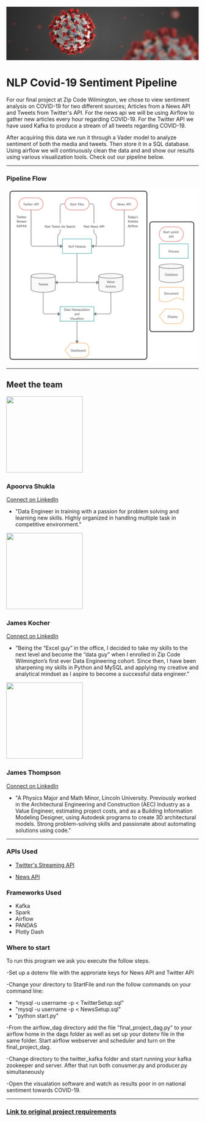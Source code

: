 ![Covid-19 Photo](Images/covid.jpg) 


# NLP Covid-19 Sentiment Pipeline

For our final project at Zip Code Wilmington, we chose to view sentiment analysis on COVID-19 for two different sources; Articles from a News API and Tweets from Twitter's API. For the news api we will be using Airflow to gather new articles every hour regarding COVID-19. For the Twitter API we have used Kafka to produce a stream of all tweets regarding COVID-19. 

After acquiring this data we run it through a Vader model to analyze sentiment of both the media and tweets. Then store it in a SQL database. Using airflow we will continuously clean the data and and show our results using various visualization tools. Check out our pipeline below.  

---
### Pipeline Flow

![Pipeline](Images/Pipeline.png) 

---
## Meet the team
<img src="https://media-exp1.licdn.com/dms/image/C4E03AQFESVQ3DKIHWQ/profile-displayphoto-shrink_800_800/0?e=1595462400&v=beta&t=ZhHCfbEPocPARlfD5Xcaom6M-n38_XK2WCL-04qzcqo" width="200" height="200" />  
  
### Apoorva Shukla  
[Connect on LinkedIn](https://www.linkedin.com/in/apoorva-shukla-mishra/) 
 
  - "Data Engineer in training with a passion for problem solving and learning new skills. Highly organized in handling multiple task in competitive environment."  
 
    
    
<img src="https://media-exp1.licdn.com/dms/image/C5603AQGQUNV-xCeUHQ/profile-displayphoto-shrink_800_800/0?e=1595462400&v=beta&t=0OwjJGPrYna9Jv-nZ-AJhTUjt2RSNhb2zu6ZHrA4-iQ" width="200" height="200" />  
  
### James Kocher  
[Connect on LinkedIn](https://www.linkedin.com/in/james-kocher/)

  - "Being the “Excel guy” in the office, I decided to take my skills to the next level and become the “data guy” when I enrolled in Zip Code Wilmington’s first ever Data Engineering cohort. Since then, I have been sharpening my skills in Python and MySQL and applying my creative and analytical mindset as I aspire to become a successful data engineer."  



  <img src="https://media-exp1.licdn.com/dms/image/C4E03AQEOXCT1XIU8CQ/profile-displayphoto-shrink_400_400/0?e=1595462400&v=beta&t=iL7hRwG7zOuZ4N7tDhnYRPCYNNRcV21DJEx2bda3SMY" width="200" height="200" />  
    
### James Thompson  
[Connect on LinkedIn](https://www.linkedin.com/in/james-la-thompson/)

  - "A Physics Major and Math Minor, Lincoln University. Previously worked in the Architectural Engineering and Construction (AEC) Industry as a Value Engineer, estimating project costs, and as a Building Information Modeling Designer, using Autodesk programs to create 3D architectural models. Strong problem-solving skills and passionate about automating solutions using code."  
    

---  
### APIs Used  

- [Twitter's Streaming API](https://developer.twitter.com/en/docs/tutorials/consuming-streaming-data)
  
- [News API](https://newsapi.org)
 
### Frameworks Used  

- Kafka
- Spark
- Airflow
- PANDAS 
- Plotly Dash   
  
### Where to start  
  
To run this program we ask you execute the follow steps.

-Set up a dotenv file with the approriate keys for News API and Twitter API

-Change your directory to StartFile and run the follow commands on your command line:

- "mysql -u username -p < TwitterSetup.sql"
- "mysql -u username -p < NewsSetup.sql"
- "python start.py"

-From the airflow_dag directory add the file "final_project_dag.py" to your airflow home in the dags folder as well as set up your dotenv file in the same folder. Start airflow webserver and scheduler and turn on the final_project_dag.

-Change directory to the twitter_kafka folder and start running your kafka zookeeper and server. After that run both conusmer.py and producer.py simultaneously

-Open the visualation software and watch as results poor in on national sentiment towards COVID-19.  

---
### [Link to original project requirements](https://github.com/Zipcoder/DataZCW-Final-Project)
